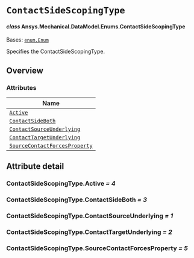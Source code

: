 # `ContactSideScopingType`

<a id="ansys.mechanical.stubs.v242.Ansys.Mechanical.DataModel.Enums.ContactSideScopingType"></a>

#### *class* Ansys.Mechanical.DataModel.Enums.ContactSideScopingType

Bases: [`enum.Enum`](https://docs.python.org/3/library/enum.html#enum.Enum)

Specifies the ContactSideScopingType.

<!-- !! processed by numpydoc !! -->

<a id="overview"></a>

## Overview

### Attributes

| Name |
| -------------------------------------------------------------------------------------------------------------------------------------------------------------------- |
| [`Active`](#ContactSideScopingType.Active) |
| [`ContactSideBoth`](#ContactSideScopingType.ContactSideBoth) |
| [`ContactSourceUnderlying`](#ContactSideScopingType.ContactSourceUnderlying) |
| [`ContactTargetUnderlying`](#ContactSideScopingType.ContactTargetUnderlying) |
| [`SourceContactForcesProperty`](#ContactSideScopingType.SourceContactForcesProperty) |

<a id="attribute-detail"></a>

## Attribute detail

<a id="ContactSideScopingType.Active"></a>

### ContactSideScopingType.Active *= 4*

<a id="ContactSideScopingType.ContactSideBoth"></a>

### ContactSideScopingType.ContactSideBoth *= 3*

<a id="ContactSideScopingType.ContactSourceUnderlying"></a>

### ContactSideScopingType.ContactSourceUnderlying *= 1*

<a id="ContactSideScopingType.ContactTargetUnderlying"></a>

### ContactSideScopingType.ContactTargetUnderlying *= 2*

<a id="ContactSideScopingType.SourceContactForcesProperty"></a>

### ContactSideScopingType.SourceContactForcesProperty *= 5*


